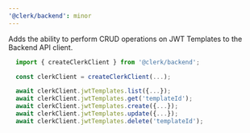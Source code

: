 ```yaml
---
'@clerk/backend': minor
---
```


Adds the ability to perform CRUD operations on JWT Templates to the Backend API client.


```ts
  import { createClerkClient } from '@clerk/backend';

  const clerkClient = createClerkClient(...);

  await clerkClient.jwtTemplates.list({...});
  await clerkClient.jwtTemplates.get('templateId');
  await clerkClient.jwtTemplates.create({...});
  await clerkClient.jwtTemplates.update({...});
  await clerkClient.jwtTemplates.delete('templateId');
```